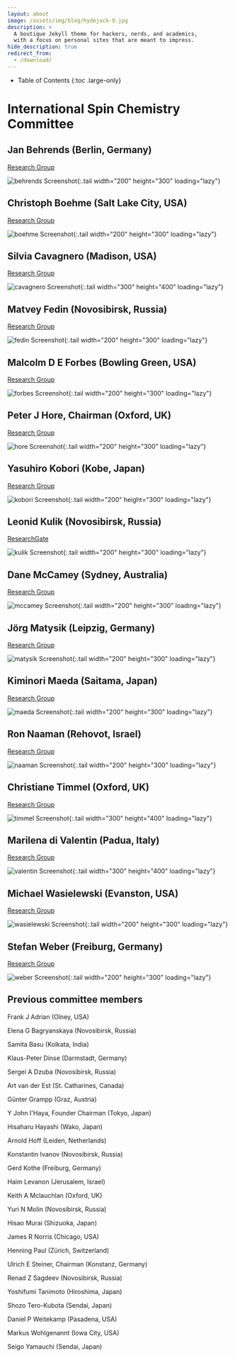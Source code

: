 ```yaml
---
layout: about
image: /assets/img/blog/hydejack-9.jpg
description: >
  A boutique Jekyll theme for hackers, nerds, and academics,
  with a focus on personal sites that are meant to impress.
hide_description: true
redirect_from:
  - /download/
---
```

- Table of Contents
{:toc .large-only}

# International Spin Chemistry Committee

## Jan Behrends (Berlin, Germany) 

[Research Group](https://www.physik.fu-berlin.de/en/einrichtungen/ag/ag-behrends/mitarbeiter/behrends/index.html)

![behrends Screenshot](assets/img/committee/jan_behrends.jfif){:.tail width="200" height="300" loading="lazy"}

## Christoph Boehme (Salt Lake City, USA) 

[Research Group](https://web.physics.utah.edu/~boehmelab/)

![boehme Screenshot](assets/img/committee/christoph_boehme.jfif){:.tail width="200" height="300" loading="lazy"}

## Silvia Cavagnero (Madison, USA) 

[Research Group](https://cavagnero.chem.wisc.edu/)

![cavagnero Screenshot](assets/img/committee/silvia_cavagnero.jfif){:.tail width="300" height="400" loading="lazy"}

## Matvey Fedin (Novosibirsk, Russia)

[Research Group](https://www.tomo.nsc.ru/homepages/LMR/Fedin/)

![fedin Screenshot](assets/img/committee/matvey_fedin.jpg){:.tail width="200" height="300" loading="lazy"}

## Malcolm D E Forbes (Bowling Green, USA)

[Research Group](https://www.bgsu.edu/arts-and-sciences/chemistry/faculty/malcolm-forbes.html)

![forbes Screenshot](assets/img/committee/malcolm_forbes.jpg){:.tail width="200" height="300" loading="lazy"}

## Peter J Hore, Chairman (Oxford, UK)

[Research Group](http://hore.chem.ox.ac.uk/index.shtml)

![hore Screenshot](assets/img/committee/peter_hore.jpg){:.tail width="200" height="300" loading="lazy"}

## Yasuhiro Kobori (Kobe, Japan)

[Research Group](http://www2.kobe-u.ac.jp/~ykobori/frame.html)

![kobori Screenshot](assets/img/committee/yasuhiro_kobori.jpg){:.tail width="200" height="300" loading="lazy"}

## Leonid Kulik (Novosibirsk, Russia)

[ResearchGate](https://www.researchgate.net/profile/Leonid-Kulik)

![kulik Screenshot](assets/img/committee/leonid_kulik.jpg){:.tail width="200" height="300" loading="lazy"}

## Dane McCamey (Sydney, Australia)

[Research Group](https://research.unsw.edu.au/people/professor-dane-mccamey)

![mccamey Screenshot](assets/img/committee/dane_mccamey.jpg){:.tail width="200" height="300" loading="lazy"}

## Jörg Matysik (Leipzig, Germany)

[Research Group](https://www.cidnp.net/)

![matysik Screenshot](assets/img/committee/jorg_matysik.jfif){:.tail width="200" height="300" loading="lazy"}

## Kiminori Maeda (Saitama, Japan)

[Research Group](http://park.saitama-u.ac.jp/~maedalab/home.html)

![maeda Screenshot](assets/img/committee/kiminori_maeda.jfif){:.tail width="200" height="300" loading="lazy"}

## Ron Naaman (Rehovot, Israel)

[Research Group](https://www.weizmann.ac.il/chembiophys/naaman/home)

![naaman Screenshot](assets/img/committee/ron_naaman.jpg){:.tail width="200" height="300" loading="lazy"}

## Christiane Timmel (Oxford, UK)

[Research Group](http://timmel.chem.ox.ac.uk/)

![timmel Screenshot](assets/img/committee/christiane_timmel.jfif){:.tail width="300" height="400" loading="lazy"}

## Marilena di Valentin (Padua, Italy)

[Research Group](https://wwwdisc.chimica.unipd.it/eprlab/index.php/marilena-di-valentin/)

![valentin Screenshot](assets/img/committee/marilena_di_valentin.jpg){:.tail width="300" height="400" loading="lazy"}

## Michael Wasielewski (Evanston, USA)

[Research Group](https://sites.northwestern.edu/wasielewski/)

![wasielewski Screenshot](assets/img/committee/michael_wasielewski.jpg){:.tail width="200" height="300" loading="lazy"}

## Stefan Weber (Freiburg, Germany)

[Research Group](https://www.radicals.uni-freiburg.de/de/ak/weber)

![weber Screenshot](assets/img/committee/stefan_weber.jfif){:.tail width="200" height="300" loading="lazy"}

## Previous committee members

Frank J Adrian (Olney, USA)

Elena G Bagryanskaya (Novosibirsk, Russia)

Samita Basu (Kolkata, India)

Klaus-Peter Dinse (Darmstadt, Germany)

Sergei A Dzuba (Novosibirsk, Russia)

Art van der Est (St. Catharines, Canada)

Günter Grampp (Graz, Austria)

Y John I'Haya, Founder Chairman (Tokyo, Japan)

Hisaharu Hayashi (Wako, Japan)

Arnold Hoff (Leiden, Netherlands)

Konstantin Ivanov (Novosibirsk, Russia)

Gerd Kothe (Freiburg, Germany)

Haim Levanon (Jerusalem, Israel)

Keith A Mclauchlan (Oxford, UK)

Yuri N Molin (Novosibirsk, Russia)

Hisao Murai (Shizuoka, Japan)

James R Norris (Chicago, USA)

Henning Paul (Zürich, Switzerland)

Ulrich E Steiner, Chairman (Konstanz, Germany)

Renad Z Sagdeev (Novosibirsk, Russia)

Yoshifumi Tanimoto (Hiroshima, Japan)

Shozo Tero-Kubota (Sendai, Japan)

Daniel P Weitekamp (Pasadena, USA)

Markus Wohlgenannt (Iowa City, USA)

Seigo Yamauchi (Sendai, Japan)




